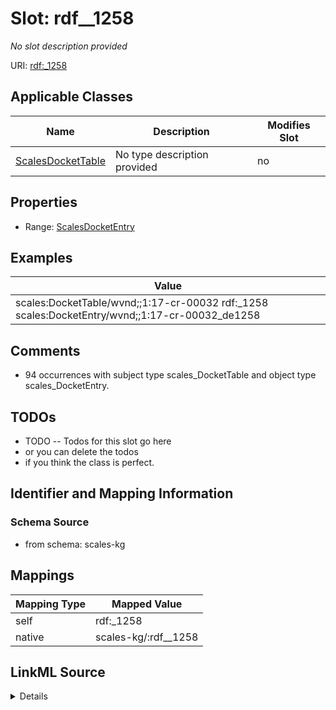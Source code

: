 

# Slot: rdf__1258


_No slot description provided_





URI: [rdf:_1258](http://www.w3.org/1999/02/22-rdf-syntax-ns#_1258)



<!-- no inheritance hierarchy -->





## Applicable Classes

| Name | Description | Modifies Slot |
| --- | --- | --- |
| [ScalesDocketTable](../classes/ScalesDocketTable.md) | No type description provided |  no  |







## Properties

* Range: [ScalesDocketEntry](../classes/ScalesDocketEntry.md)






## Examples

| Value |
| --- |
| scales:DocketTable/wvnd;;1:17-cr-00032 rdf:_1258 scales:DocketEntry/wvnd;;1:17-cr-00032_de1258 |

## Comments

* 94 occurrences with subject type scales_DocketTable and object type scales_DocketEntry.

## TODOs

* TODO -- Todos for this slot go here
* or you can delete the todos
* if you think the class is perfect.

## Identifier and Mapping Information







### Schema Source


* from schema: scales-kg




## Mappings

| Mapping Type | Mapped Value |
| ---  | ---  |
| self | rdf:_1258 |
| native | scales-kg/:rdf__1258 |




## LinkML Source

<details>
```yaml
name: rdf__1258
description: No slot description provided
todos:
- TODO -- Todos for this slot go here
- or you can delete the todos
- if you think the class is perfect.
comments:
- 94 occurrences with subject type scales_DocketTable and object type scales_DocketEntry.
examples:
- value: scales:DocketTable/wvnd;;1:17-cr-00032 rdf:_1258 scales:DocketEntry/wvnd;;1:17-cr-00032_de1258
from_schema: scales-kg
rank: 1000
slot_uri: rdf:_1258
alias: rdf__1258
domain_of:
- scales_DocketTable
range: scales_DocketEntry

```
</details>